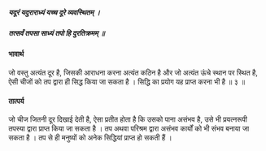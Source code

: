 ##### यदूरं यदुराराध्यं यच्च दूरे व्यवस्थितम् ।
##### तत्सर्वं तपसा साध्यं तपो हि दुरतिक्रमम् ॥

#### भावार्थ

जो वस्तु अत्यंत दूर है, जिसकी आराधना करना अत्यंत कठिन है और जो अत्यंत ऊंचे स्थान पर स्थित है, ऐसी चीजों को तप द्वारा ही सिद्ध किया जा सकता है । सिद्धि का प्रयोग यह प्राप्त करना भी है ॥ ३ ॥

#### तात्पर्य

जो चीज जितनी दूर दिखाई देती है, ऐसा प्रतीत होता है कि उसको पाना असंभव है, उसे भी प्रयत्नरूपी तपस्या द्वारा प्राप्त किया जा सकता है । तप अथवा परिश्रम द्वारा असंभव कार्यों को भी संभव बनाया जा सकता है । तप से ही मनुष्यों को अनेक सिद्धियां प्राप्त हो सकती हैं ।